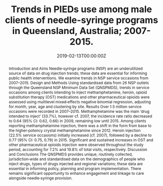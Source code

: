 ﻿---
abstract: "Introduction and Aims
Needle‐syringe programs (NSP) are an underutilized source of data on drug injection trends; these data are essential for informing public health interventions. We examine trends in NSP service occasions from 2007–2015.
Design and Methods
Using standardised data from 26 NSP outlets through the Queensland NSP Minimum Data Set (QNSPMDS), trends in service occasions among clients intending to inject methamphetamine, heroin, opioid substitution therapy (OST) medications and other pharmaceutical opioids were assessed using multilevel mixed‐effects negative binomial regression, adjusting for month, year, age and clustering by site.
Results
Over 1.5 million service occasions were recorded in 2007–2015. Methamphetamine was the main ‘drug intended to inject’ (33.7%), however cf. 2007, the incidence rate ratio decreased to 0.64 (95% CI: 0.62, 0.66) in 2009, remaining low until 2015. Among clients reporting methamphetamine injection, there was a shift in the form from base to the higher‐potency crystal methamphetamine since 2012. Heroin injection (22.5% service occasions) initially increased (cf. 2007), followed by a decline to 0.77 (95% CI: 0.75, 0.79) in 2015. Significant and sustained increases in OST and other pharmaceutical opioids injection were observed throughout the study period, accounting for 7.2% and 19.8% of total visits, respectively.
Discussion and Conclusions
The QNSPMDS provides unique, routinely collected, jurisdiction‐wide and standardised data on the demographics of people who inject drugs, types of drugs injected and regional variations; these data are essential in informing policy, planning and program implementation. There remains significant opportunity to enhance engagement and linkage to care alongside needle‐syringe provision."
authors:
- Brendan Jacka
- Robert Kemp
- Louisa Degenhardt
- Amy Peacock
- admin
- Raimondo Bruno
- Abhilash Dev
- Oluwadamisola Sotade
- Briony Larance
date: "2019-02-13T00:00:00Z"
doi: "10.1111/dar.12908"
featured: false
image:
  caption: 'Image credit: [**restore center**]'
  focal_point: ""
  preview_only: false
projects: []
publication: 'Drug and Alcohol Review 38(2)'
publication_short: ""
publication_types:
- "2"
publishDate: "2019-09-16T00:00:00Z"
summary: Analysis of the use of needle-syringe programs by men who use performance enhacing drugs.
tags:
- Source Themes
url_source: "https://onlinelibrary.wiley.com/doi/full/10.1111/dar.12908"
title: "Trends in PIEDs use among male clients of needle-syringe programs in Queensland, Australia; 2007-2015."
---
